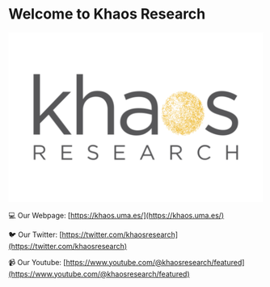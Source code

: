 # Welcome to Khaos Research

![khaos_logo](khaos_public.svg)


💻 Our Webpage: [https://khaos.uma.es/](https://khaos.uma.es/)

🐦 Our Twitter: [https://twitter.com/khaosresearch](https://twitter.com/khaosresearch)

📹 Our Youtube: [https://www.youtube.com/@khaosresearch/featured](https://www.youtube.com/@khaosresearch/featured)
